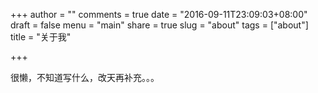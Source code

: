 +++
author = ""
comments = true
date = "2016-09-11T23:09:03+08:00"
draft = false
menu = "main"
share = true
slug = "about"
tags = ["about"]
title = "关于我"

+++

很懒，不知道写什么，改天再补充。。。

